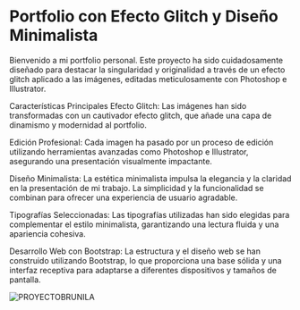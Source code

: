 <h1>Portfolio con Efecto Glitch y Diseño Minimalista</h1>


<p>Bienvenido a mi portfolio personal. Este proyecto ha sido cuidadosamente diseñado para destacar la singularidad y originalidad a través de un efecto glitch aplicado a las imágenes, editadas meticulosamente con Photoshop e Illustrator.

Características Principales
Efecto Glitch: Las imágenes han sido transformadas con un cautivador efecto glitch, que añade una capa de dinamismo y modernidad al portfolio.

Edición Profesional: Cada imagen ha pasado por un proceso de edición  utilizando herramientas avanzadas como Photoshop e Illustrator, asegurando una presentación visualmente impactante.

Diseño Minimalista: La estética minimalista impulsa la elegancia y la claridad en la presentación de mi trabajo. La simplicidad y la funcionalidad se combinan para ofrecer una experiencia de usuario agradable.

Tipografías Seleccionadas: Las tipografías utilizadas han sido  elegidas para complementar el estilo minimalista, garantizando una lectura fluida y una apariencia cohesiva.

Desarrollo Web con Bootstrap: La estructura y el diseño web se han construido utilizando Bootstrap, lo que proporciona una base sólida y una interfaz receptiva para adaptarse a diferentes dispositivos y tamaños de pantalla.</p>



![PROYECTOBRUNILA](https://github.com/sofia1988/porfolio_brunila/assets/62399971/6a7c0818-845e-41ca-aaee-34a055221a83)
